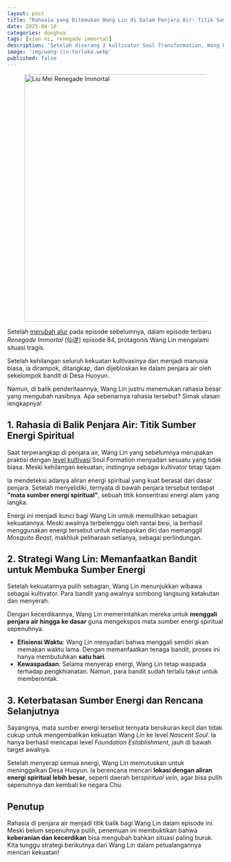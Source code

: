 ```yaml
---
layout: post
title: "Rahasia yang Ditemukan Wang Lin di Dalam Penjara Air: Titik Sumber Energi Spiritual!"
date: 2025-04-10
categories: donghua
tags: [xian ni, renegade immortal]
description: 'Setelah diserang 2 kultivator Soul Transformation, Wang Lin kehilangan kultivasinya, Ia kemudian ditangkap dan dipenjara dan menemukan sebuah rahasia.'
image: 'img/wang-lin-terluka.webp'
published: false
---
```


<figure>
<img height="576" src="/.netlify/images?url=/img/wang-lin-terluka.webp&fit=cover&w=1024&h=576&fm=webp&q=75" alt="Liu Mei Renegade Immortal" width="1024" fetchpriority="high"/>
</figure>

Setelah [merubah alur](https://animenow.eu.org/protes-penggemar-sutradara-xian-ni-ubah-alur-episode-82) pada episode sebelumnya, dalam episode terbaru *Renegade Immortal* (仙逆) episode 84, protagonis Wang Lin mengalami situasi tragis.

Setelah kehilangan seluruh kekuatan kultivasinya dan menjadi manusia biasa, ia dirampok, ditangkap, dan dijebloskan ke dalam penjara air oleh sekelompok bandit di Desa Huoyun. 

Namun, di balik penderitaannya, Wang Lin justru menemukan rahasia besar yang mengubah nasibnya. Apa sebenarnya rahasia tersebut? Simak ulasan lengkapnya!  

## 1. Rahasia di Balik Penjara Air: Titik Sumber Energi Spiritual 

Saat terperangkap di penjara air, Wang Lin yang sebelumnya merupakan praktisi dengan [level kultivasi](https://animenow.eu.org/tingkatan-ranah-kultivasi-renegade-immortal) Soul Formation menyadari sesuatu yang tidak biasa. Meski kehilangan kekuatan, instingnya sebagai kultivator tetap tajam. 

Ia mendeteksi adanya aliran energi spiritual yang kuat berasal dari dasar penjara. Setelah menyelidiki, ternyata di bawah penjara tersebut terdapat **"mata sumber energi spiritual"**, sebuah titik konsentrasi energi alam yang langka.  

Energi ini menjadi kunci bagi Wang Lin untuk memulihkan sebagian kekuatannya. Meski awalnya terbelenggu oleh rantai besi, ia berhasil menggunakan energi tersebut untuk melepaskan diri dan memanggil *Mosquito Beast*, makhluk peliharaan setianya, sebagai perlindungan.  

## 2. Strategi Wang Lin: Memanfaatkan Bandit untuk Membuka Sumber Energi 

Setelah kekuatannya pulih sebagian, Wang Lin menunjukkan wibawa sebagai kultivator. Para bandit yang awalnya sombong langsung ketakutan dan menyerah. 

Dengan kecerdikannya, Wang Lin memerintahkan mereka untuk **menggali penjara air hingga ke dasar** guna mengekspos mata sumber energi spiritual sepenuhnya.  

- **Efisiensi Waktu**: Wang Lin menyadari bahwa menggali sendiri akan memakan waktu lama. Dengan memanfaatkan tenaga bandit, proses ini hanya membutuhkan **satu hari**.  
- **Kewaspadaan**: Selama menyerap energi, Wang Lin tetap waspada terhadap pengkhianatan. Namun, para bandit sudah terlalu takut untuk memberontak.  

## 3. Keterbatasan Sumber Energi dan Rencana Selanjutnya 
Sayangnya, mata sumber energi tersebut ternyata berukuran kecil dan tidak cukup untuk mengembalikan kekuatan Wang Lin ke level *Nascent Soul*. Ia hanya berhasil mencapai level *Foundation Establishment*, jauh di bawah target awalnya.  

Setelah menyerap semua energi, Wang Lin memutuskan untuk meninggalkan Desa Huoyun. Ia berencana mencari **lokasi dengan aliran energi spiritual lebih besar**, seperti daerah ber*spiritual vein*, agar bisa pulih sepenuhnya dan kembali ke negara Chu.  

## Penutup
Rahasia di penjara air menjadi titik balik bagi Wang Lin dalam episode ini. Meski belum sepenuhnya pulih, penemuan ini membuktikan bahwa **keberanian dan kecerdikan** bisa mengubah bahkan situasi paling buruk. Kita tunggu strategi berikutnya dari Wang Lin dalam petualangannya mencari kekuatan!  